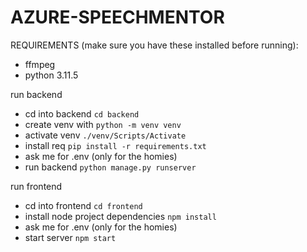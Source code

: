 # AZURE-SPEECHMENTOR

REQUIREMENTS (make sure you have these installed before running):
- ffmpeg
- python 3.11.5

run backend
- cd into backend `cd backend`
- create venv with `python -m venv venv`
- activate venv `./venv/Scripts/Activate`
- install req `pip install -r requirements.txt`
- ask me for .env (only for the homies)
- run backend `python manage.py runserver`

run frontend
- cd into frontend `cd frontend`
- install node project dependencies `npm install`
- ask me for .env (only for the homies)
- start server `npm start`
